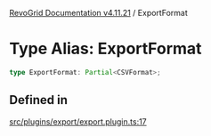 [RevoGrid Documentation v4.11.21](README.md) / ExportFormat

# Type Alias: ExportFormat

```ts
type ExportFormat: Partial<CSVFormat>;
```

## Defined in

[src/plugins/export/export.plugin.ts:17](https://github.com/revolist/revogrid/blob/a0e7ff1e32285a85a0644789b55a183ad196d0cf/src/plugins/export/export.plugin.ts#L17)
